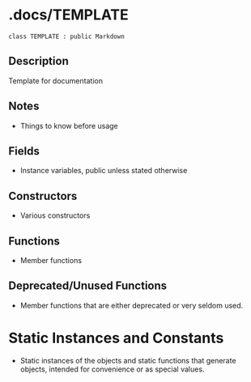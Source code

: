 # .docs/TEMPLATE

`class TEMPLATE : public Markdown`

## Description

Template for documentation

## Notes

- Things to know before usage

## Fields

- Instance variables, public unless stated otherwise

## Constructors

- Various constructors

## Functions

- Member functions

## Deprecated/Unused Functions

- Member functions that are either deprecated or very seldom used.

# Static Instances and Constants

- Static instances of the objects and static functions that generate objects, intended for convenience or as special values.